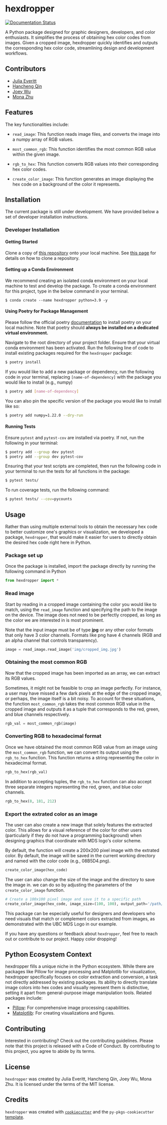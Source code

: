 # hexdropper

[![Documentation Status](https://readthedocs.org/projects/hexdropper/badge/?version=latest)](https://hexdropper.readthedocs.io/en/latest/?badge=latest)

A Python package designed for graphic designers, developers, and color enthusiasts. It simplifies the process of obtaining hex color codes from images. Given a cropped image, hexdropper quickly identifies and outputs the corresponding hex color code, streamlining design and development workflows.

## Contributors

- [Julia Everitt](https://github.com/juliaeveritt)
- [Hancheng Qin](https://github.com/hchqin)
- [Joey Wu](https://github.com/joeywwwu)
- [Mona Zhu](https://github.com/monazhu)

## Features
The key functionalities include:

- `read_image`: This function reads image files, and converts the image into a numpy array of RGB values.

- `most_common_rgb`: This function identifies the most common RGB value within the given image. 

- `rgb_to_hex`: This function converts RGB values into their corresponding hex color codes. 

- `create_color_image`: This function generates an image displaying the hex code on a background of the color it represents. 

## Installation

The current package is still under development. We have provided below a set of developer installation instructions.

### Developer Installation

#### Getting Started

Clone a copy of [this repository](https://github.com/UBC-MDS/hexdropper) onto your local machine. See [this page](https://docs.github.com/en/repositories/creating-and-managing-repositories/cloning-a-repository) for details on how to clone a repository.

#### Setting up a Conda Environment

We recommend creating an isolated conda environment on your local machine to test and develop the package. To create a conda environment for this project, type in the below command in your terminal.

```
$ conda create --name hexdropper python=3.9 -y
```

#### Using Poetry for Package Management

Please follow the official poetry [documentation](https://python-poetry.org/docs/) to install poetry on your local machine. Note that poetry should **always be installed on a dedicated virtual environment.**

Navigate to the root directory of your project folder. Ensure that your virtual conda environment has been activated. Run the following line of code to install existing packages required for the `hexdropper` package:

```bash
$ poetry install
```

If you would like to add a new package or dependency, run the following code in your terminal, replacing `[name-of-dependency]` with the package you would like to install (e.g., numpy)

```bash
$ poetry add [name-of-dependency]
```

You can also pin the specific version of the package you would like to install like so: 

```bash
$ poetry add numpy=1.22.0 --dry-run
```

#### Running Tests

Ensure `pytest` and `pytest-cov` are installed via poetry. If not, run the following in your terminal: 

```bash
$ poetry add --group dev pytest
$ poetry add --group dev pytest-cov
```

Ensuring that your test scripts are completed, then run the following code in your terminal to run the tests for all functions in the package: 

```bash
$ pytest tests/
```

To run coverage tests, run the following command:

```bash
$ pytest tests/ --cov=pycounts
```


## Usage

Rather than using multiple external tools to obtain the necessary hex code to better customize one's graphics or visualization, we developed a package, `hexdropper`, that would make it easier for users to directly obtain the desired hex code right here in Python.

### Package set up

Once the package is installed, import the package directly by running the following command in Python

```python
from hexdropper import *
```

### Read image

Start by reading in a cropped image containing the color you would like to match, using the `read_image` function and specifying the path to the image on the device. The image does not need to be perfectly cropped, as long as the color we are interested in is most prominent.

Note that the input image must be of type **jpg** or any other color formats that only have 3 color channels. Formats like png have 4 channels (RGB and an alpha channel that controls transparency). 

```python
image = read_image.read_image('img/cropped_img.jpg') 
```

### Obtaining the most common RGB

Now that the cropped image has been imported as an array, we can extract its RGB values. 

Sometimes, it might not be feasible to crop an image perfectly. For instance, a user may have missed a few dark pixels at the edge of the cropped image, or perhaps, the image itself is a bit noisy. To account for these situations, the function `most_common_rgb` takes the most common RGB value in the cropped image and outputs it as a tuple that corresponds to the red, green, and blue channels respectively.

```python
rgb_val = most_common_rgb(image)
```

### Converting RGB to hexadecimal format

Once we have obtained the most common RGB value from an image using the `most_common_rgb` function, we can convert its output using the `rgb_to_hex` function. This function returns a string representing the color in hexadecimal format.

```python
rgb_to_hex(rgb_val) 
```

In addition to accepting tuples, the `rgb_to_hex` function can also accept three separate integers representing the red, green, and blue color channels. 

```python
rgb_to_hex(8, 181, 212)
```

### Export the extrated color as an image

The user can also create a new image that solely features the extracted color. This allows for a visual reference of the color for other users (particularly if they do not have a programming background) when designing graphics that coordinate with MDS logo's color scheme.

By default, the function will create a 200x200 pixel image with the extrated color. By default, the image will be saved in the current working directory and named with the color code (e.g., 08B5D4.png).

```python
create_color_image(hex_code)
```

The user can also change the size of the image and the directory to save the image in. we can do so by adjusting the parameters of the `create_color_image` function.

```python
# Create a 100x100 pixel image and save it to a specific path
create_color_image(hex_code, image_size=(100, 100), output_path='/path/to/save/08B5D4.png')
```

This package can be especially useful for designers and developers who need visuals that match or complement colors extracted from images, as demonstrated with the UBC MDS Logo in our example.

If you have any questions or feedback about `hexdropper`, feel free to reach out or contribute to our project. Happy color dropping!


## Python Ecosystem Context
hexdropper fills a unique niche in the Python ecosystem. While there are packages like Pillow for image processing and Matplotlib for visualization, hexdropper specifically focuses on color extraction and conversion, a task not directly addressed by existing packages. Its ability to directly translate image colors into hex codes and visually represent them is distinctive, setting it apart from general-purpose image manipulation tools. Related packages include:

- [Pillow](https://python-pillow.org/): For comprehensive image processing capabilities.
- [Matplotlib](https://matplotlib.org/): For creating visualizations and figures.

## Contributing

Interested in contributing? Check out the contributing guidelines. Please note that this project is released with a Code of Conduct. By contributing to this project, you agree to abide by its terms.

## License

`hexdropper` was created by Julia Everitt, Hancheng Qin, Joey Wu, Mona Zhu. It is licensed under the terms of the MIT license.

## Credits

`hexdropper` was created with [`cookiecutter`](https://cookiecutter.readthedocs.io/en/latest/) and the `py-pkgs-cookiecutter` [template](https://github.com/py-pkgs/py-pkgs-cookiecutter).

